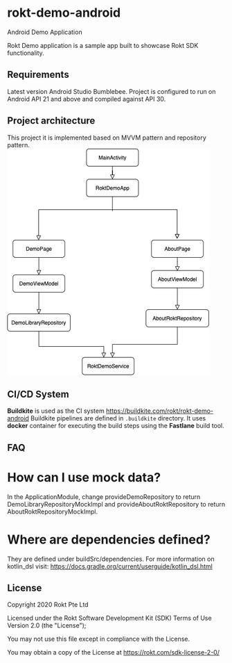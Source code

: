 # rokt-demo-android
Android Demo Application

Rokt Demo application is a sample app built to showcase Rokt SDK functionality.

## Requirements

Latest version Android Studio Bumblebee. Project is configured to run on Android API 21 and above and compiled against API 30.

## Project architecture

This project it is implemented based on MVVM pattern and repository pattern.
![Architecture](demo.png)

## CI/CD System

**Buildkite** is used as the CI system https://buildkite.com/rokt/rokt-demo-android
Buildkite pipelines are defined in `.buildkite` directory.
It uses **docker** container for executing the build steps using the **Fastlane** build tool.

## FAQ

# How can I use mock data?
In the ApplicationModule, change provideDemoRepository to return DemoLibraryRepositoryMockImpl and provideAboutRoktRepository to return AboutRoktRepositoryMockImpl.

# Where are dependencies defined?
They are defined under buildSrc/dependencies. For more information on kotlin_dsl visit: https://docs.gradle.org/current/userguide/kotlin_dsl.html

## License

Copyright 2020 Rokt Pte Ltd

Licensed under the Rokt Software Development Kit (SDK) Terms of Use
Version 2.0 (the "License");

You may not use this file except in compliance with the License.

You may obtain a copy of the License at https://rokt.com/sdk-license-2-0/
